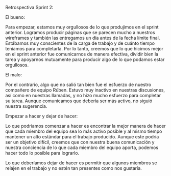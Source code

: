 Retrospectiva Sprint 2:

El bueno:

Para empezar, estamos muy orgullosos de lo que produjimos en el sprint anterior. Logramos producir páginas que se parecen mucho a nuestros wireframes y también las entregamos un día antes de la fecha límite final. Estábamos muy conscientes de la carga de trabajo y de cuánto tiempo teníamos para completarla. Por lo tanto, creemos que lo que hicimos mejor en el sprint anterior fue comunicarnos de manera efectiva, dividir bien la tarea y apoyarnos mutuamente para producir algo de lo que podamos estar orgullosos.

El malo:

Por el contrario, algo que no salió tan bien fue el esfuerzo de nuestro compañero de equipo Rúben. Estuvo muy inactivo en nuestras discusiones, así como en nuestras llamadas, y no hizo mucho esfuerzo para completar su tarea. Aunque comunicamos que debería ser más activo, no siguió nuestra sugerencia.


Empezar a hacer y dejar de hacer:

Lo que podríamos comenzar a hacer es encontrar la mejor manera de hacer que cada miembro del equipo sea lo más activo posible y al mismo tiempo mantener un alto estándar para el trabajo producido. Aunque este podría ser un objetivo difícil, creemos que con nuestra buena comunicación y nuestra conciencia de lo que cada miembro del equipo aporta, podemos hacer todo lo posible para lograrlo.

Lo que deberíamos dejar de hacer es permitir que algunos miembros se relajen en el trabajo y no estén tan presentes como nos gustaría.

